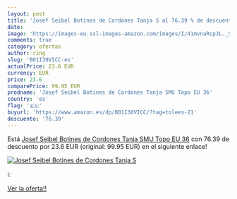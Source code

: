 ```yaml
---
layout: post
title: 'Josef Seibel Botines de Cordones Tanja S al 76.39 % de descuento'
date: 
image: 'https://images-eu.ssl-images-amazon.com/images/I/41mvnaRcpJL._SL200_.jpg'
comments: true
category: ofertas
author: ring
slug: 'B01I30VICC-es'
actualPrice: 23.6 EUR
currency: EUR
price: 23.6
comparePrice: 99.95 EUR
prodname: 'Josef Seibel Botines de Cordones Tanja SMU Topo EU 36'
country: 'es'
flag: '🇪🇸'
buyurl: 'https://www.amazon.es/dp/B01I30VICC/?tag=tolees-21'
descuento: '76.39'
---
```


Está [Josef Seibel Botines de Cordones Tanja SMU Topo EU 36](https://www.amazon.es/dp/B01I30VICC/?tag=tolees-21) con 76.39 de descuento por 23.6 EUR (original: 99.95 EUR) en el siguiente enlace!

[![Josef Seibel Botines de Cordones Tanja S](https://images-eu.ssl-images-amazon.com/images/I/41mvnaRcpJL._SL200_.jpg)](https://www.amazon.es/dp/B01I30VICC/?tag=tolees-21)

ℹ️:


[Ver la oferta!!](https://www.amazon.es/dp/B01I30VICC/?tag=tolees-21)
